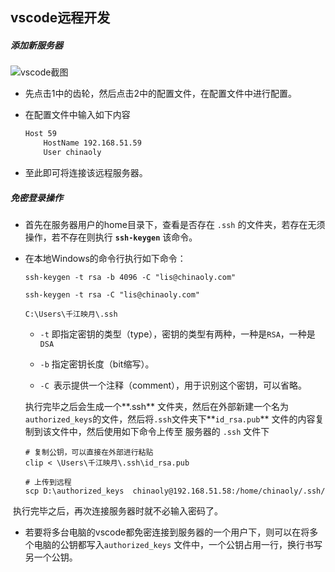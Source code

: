 ## vscode远程开发

##### 添加新服务器

![vscode截图](D:\Typora\Python\vscode截图.png)

- 先点击1中的齿轮，然后点击2中的配置文件，在配置文件中进行配置。

- 在配置文件中输入如下内容

  ```tex
  Host 59
      HostName 192.168.51.59
      User chinaoly
  ```

- 至此即可将连接该远程服务器。

##### 免密登录操作

- 首先在服务器用户的home目录下，查看是否存在 `.ssh` 的文件夹，若存在无须操作，若不存在则执行 **`ssh-keygen`** 该命令。

- 在本地Windows的命令行执行如下命令：

  ```shell
  ssh-keygen -t rsa -b 4096 -C "lis@chinaoly.com"
  
  ssh-keygen -t rsa -C "lis@chinaoly.com"
  
  C:\Users\千江映月\.ssh
  ```
  
  - `-t` 即指定密钥的类型（type），密钥的类型有两种，一种是`RSA`，一种是`DSA`
  
  - `-b` 指定密钥长度（bit缩写）。
  
  - `-C `表示提供一个注释（comment），用于识别这个密钥，可以省略。
  
  执行完毕之后会生成一个**.ssh** 文件夹，然后在外部新建一个名为`authorized_keys`的文件，然后将`.ssh`文件夹下**`id_rsa.pub`** 文件的内容复制到该文件中，然后使用如下命令上传至 服务器的 `.ssh` 文件下
  
  ```shell
  # 复制公钥，可以直接在外部进行粘贴
  clip < \Users\千江映月\.ssh\id_rsa.pub  
  
  # 上传到远程
  scp D:\authorized_keys  chinaoly@192.168.51.58:/home/chinaoly/.ssh/
  ```

​	执行完毕之后，再次连接服务器时就不必输入密码了。

- 若要将多台电脑的vscode都免密连接到服务器的一个用户下，则可以在将多个电脑的公钥都写入`authorized_keys` 文件中，一个公钥占用一行，换行书写另一个公钥。



